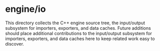 # engine/io

This directory collects the C++ engine source tree, the input/output subsystem for importers, exporters, and data caches.
Future additions should place additional contributions to the input/output subsystem for importers, exporters, and data caches here to keep related work easy to discover.
